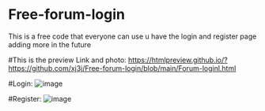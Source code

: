 # Free-forum-login
This is a free code that everyone can use u have the login and register page adding more in the future

#This is the preview Link and photo:
https://htmlpreview.github.io/?https://github.com/xj3j/Free-forum-login/blob/main/Forum-loginl.html

#Login:
![image](https://github.com/user-attachments/assets/5410b815-c224-4f23-b1c4-8fcf694951ab)


#Register:
![image](https://github.com/user-attachments/assets/7844feb5-c175-4ac6-bb56-74e7f0ded0cc)



